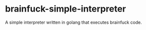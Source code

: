 # brainfuck-simple-interpreter
A simple interpreter written in golang that executes brainfuck code.

